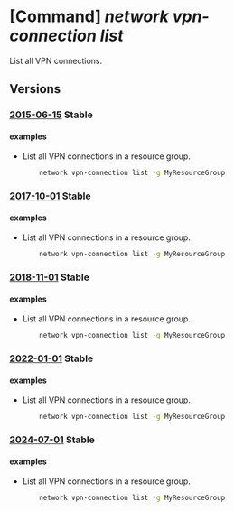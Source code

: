 # [Command] _network vpn-connection list_

List all VPN connections.

## Versions

### [2015-06-15](/Resources/mgmt-plane/L3N1YnNjcmlwdGlvbnMve30vcmVzb3VyY2Vncm91cHMve30vcHJvdmlkZXJzL21pY3Jvc29mdC5uZXR3b3JrL2Nvbm5lY3Rpb25z/2015-06-15.xml) **Stable**

<!-- mgmt-plane /subscriptions/{}/resourcegroups/{}/providers/microsoft.network/connections 2015-06-15 -->

#### examples

- List all VPN connections in a resource group.
    ```bash
        network vpn-connection list -g MyResourceGroup
    ```

### [2017-10-01](/Resources/mgmt-plane/L3N1YnNjcmlwdGlvbnMve30vcmVzb3VyY2Vncm91cHMve30vcHJvdmlkZXJzL21pY3Jvc29mdC5uZXR3b3JrL2Nvbm5lY3Rpb25z/2017-10-01.xml) **Stable**

<!-- mgmt-plane /subscriptions/{}/resourcegroups/{}/providers/microsoft.network/connections 2017-10-01 -->

#### examples

- List all VPN connections in a resource group.
    ```bash
        network vpn-connection list -g MyResourceGroup
    ```

### [2018-11-01](/Resources/mgmt-plane/L3N1YnNjcmlwdGlvbnMve30vcmVzb3VyY2Vncm91cHMve30vcHJvdmlkZXJzL21pY3Jvc29mdC5uZXR3b3JrL2Nvbm5lY3Rpb25z/2018-11-01.xml) **Stable**

<!-- mgmt-plane /subscriptions/{}/resourcegroups/{}/providers/microsoft.network/connections 2018-11-01 -->

#### examples

- List all VPN connections in a resource group.
    ```bash
        network vpn-connection list -g MyResourceGroup
    ```

### [2022-01-01](/Resources/mgmt-plane/L3N1YnNjcmlwdGlvbnMve30vcmVzb3VyY2Vncm91cHMve30vcHJvdmlkZXJzL21pY3Jvc29mdC5uZXR3b3JrL2Nvbm5lY3Rpb25z/2022-01-01.xml) **Stable**

<!-- mgmt-plane /subscriptions/{}/resourcegroups/{}/providers/microsoft.network/connections 2022-01-01 -->

#### examples

- List all VPN connections in a resource group.
    ```bash
        network vpn-connection list -g MyResourceGroup
    ```

### [2024-07-01](/Resources/mgmt-plane/L3N1YnNjcmlwdGlvbnMve30vcmVzb3VyY2Vncm91cHMve30vcHJvdmlkZXJzL21pY3Jvc29mdC5uZXR3b3JrL2Nvbm5lY3Rpb25z/2024-07-01.xml) **Stable**

<!-- mgmt-plane /subscriptions/{}/resourcegroups/{}/providers/microsoft.network/connections 2024-07-01 -->

#### examples

- List all VPN connections in a resource group.
    ```bash
        network vpn-connection list -g MyResourceGroup
    ```
